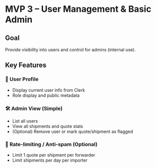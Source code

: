 # MVP 3 – User Management & Basic Admin

## Goal
Provide visibility into users and control for admins (internal use).

## Key Features

### 👤 User Profile
- Display current user info from Clerk
- Role display and public metadata

### 🛠 Admin View (Simple)
- List all users
- View all shipments and quote stats
- (Optional) Remove user or mark quote/shipment as flagged

### 🚦 Rate-limiting / Anti-spam (Optional)
- Limit 1 quote per shipment per forwarder
- Limit shipments per day per importer
